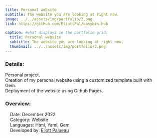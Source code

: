 ```yaml
---
title: Personal website
subtitle: The website you are looking at right now.
image: ../../assets/img/portfolio/2.png
link: https://github.com/EliottPal/easybin-hub

caption: #what displays in the portfolio grid:
  title: Personal website
  subtitle: The website you are looking at right now.
  thumbnail: ../../assets/img/portfolio/2.png
---
```

### Details: 
Personal project.  
Creation of my personal website using a customized template built with Gem.  
Deployment of the website using Github Pages.


### Overview:  
&nbsp;&nbsp;&nbsp;&nbsp;Date: December 2022  
&nbsp;&nbsp;&nbsp;&nbsp;Category: Website  
&nbsp;&nbsp;&nbsp;&nbsp;Languages: Html, Yaml, Gem  
&nbsp;&nbsp;&nbsp;&nbsp;Developed by: [Eliott Palueau](https://github.com/EliottPal)  
